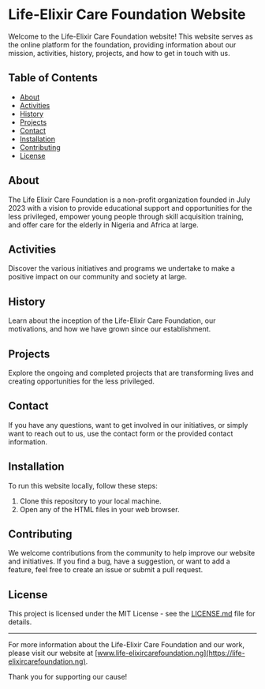 # Life-Elixir Care Foundation Website

Welcome to the Life-Elixir Care Foundation website! This website serves as the online platform for the foundation, providing information about our mission, activities, history, projects, and how to get in touch with us.

## Table of Contents

- [About](#about)
- [Activities](#activities)
- [History](#history)
- [Projects](#projects)
- [Contact](#contact)
- [Installation](#installation)
- [Contributing](#contributing)
- [License](#license)

## About

The Life Elixir Care Foundation is a non-profit organization founded in July 2023 with a vision to provide educational support and opportunities for the less privileged, empower young people through skill acquisition training, and offer care for the elderly in Nigeria and Africa at large.

## Activities

Discover the various initiatives and programs we undertake to make a positive impact on our community and society at large.

## History

Learn about the inception of the Life-Elixir Care Foundation, our motivations, and how we have grown since our establishment.

## Projects

Explore the ongoing and completed projects that are transforming lives and creating opportunities for the less privileged.

## Contact

If you have any questions, want to get involved in our initiatives, or simply want to reach out to us, use the contact form or the provided contact information.

## Installation

To run this website locally, follow these steps:

1. Clone this repository to your local machine.
2. Open any of the HTML files in your web browser.

## Contributing

We welcome contributions from the community to help improve our website and initiatives. If you find a bug, have a suggestion, or want to add a feature, feel free to create an issue or submit a pull request.

## License

This project is licensed under the MIT License - see the [LICENSE.md](LICENSE.md) file for details.

---

For more information about the Life-Elixir Care Foundation and our work, please visit our website at [www.life-elixircarefoundation.ng](https://life-elixircarefoundation.ng).

Thank you for supporting our cause!
